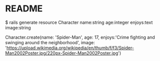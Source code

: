 # README

$ rails generate resource Character name:string age:integer enjoys:text image:string

Character.create(name: 'Spider-Man', age: 17, enjoys:'Crime fighting and swinging around the neighborhood', image: 'https://upload.wikimedia.org/wikipedia/en/thumb/f/f3/Spider-Man2002Poster.jpg/220px-Spider-Man2002Poster.jpg')